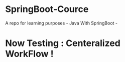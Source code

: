# SpringBoot-Cource
A repo for learning purposes - Java With SpringBoot -

# Now Testing : Centeralized WorkFlow !